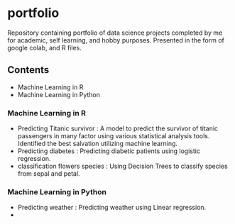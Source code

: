 # portfolio
Repository containing portfolio of data science projects completed by me for academic, self learning, and hobby purposes. Presented in the form of google colab, and R files.
## Contents
- Machine Learning in R
- Machine Learning in Python
### Machine Learning in R
- Predicting Titanic survivor : A model to predict the survivor of titanic passengers in many factor using various statistical analysis tools. Identified the best salvation utilizing machine learning.
- Predicting diabetes : Predicting diabetic patients using logistic regression.
- classification flowers species : Using Decision Trees to classify species from sepal and petal.
### Machine Learning in Python
- Predicting weather : Predicting weather using Linear regression.
- 
